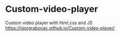 # Custom-video-player
Custom video player with html,css and JS
https://igorgrabovac.github.io/Custom-video-player/
